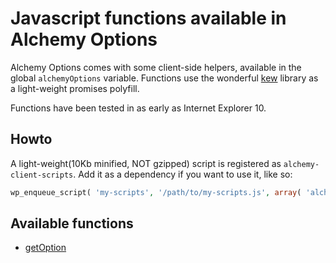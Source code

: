 # Javascript functions available in Alchemy Options

Alchemy Options comes with some client-side helpers, available in the global `alchemyOptions` variable. Functions use the wonderful [kew](https://github.com/Medium/kew) library as a light-weight promises polyfill.

Functions have been tested in as early as Internet Explorer 10.

## Howto

A light-weight(10Kb minified, NOT gzipped) script is registered as `alchemy-client-scripts`. Add it as a dependency if you want to use it, like so:

```php
wp_enqueue_script( 'my-scripts', '/path/to/my-scripts.js', array( 'alchemy-client-scripts' ), '1.0', true );
```

## Available functions

* [getOption](get_option.md)